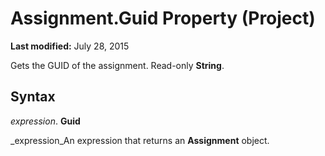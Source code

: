 
# Assignment.Guid Property (Project)

 **Last modified:** July 28, 2015

Gets the GUID of the assignment. Read-only  **String**.

## Syntax

 _expression_. **Guid**

 _expression_An expression that returns an  **Assignment** object.


